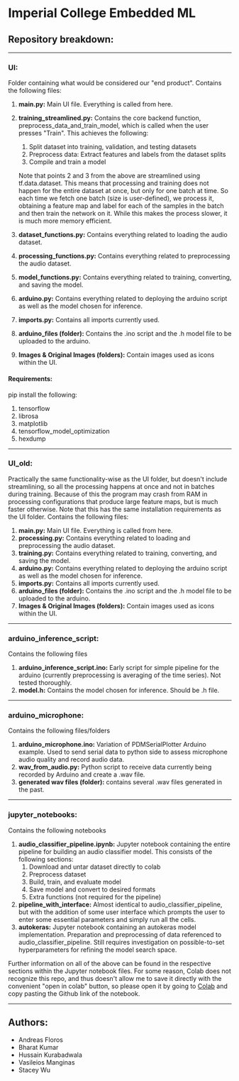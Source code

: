 # Imperial College Embedded ML

## Repository breakdown:
---
### UI: 
Folder containing what would be considered our "end product". Contains the following files:
1. **main.py:** Main UI file. Everything is called from here.
2. **training_streamlined.py:** Contains the core backend function, preprocess_data_and_train_model, which is called when the user presses "Train". This achieves the following:
      1. Split dataset into training, validation, and testing datasets
      2. Preprocess data: Extract features and labels from the dataset splits
      3. Compile and train a model
     
      Note that points 2 and 3 from the above are streamlined using tf.data.dataset. This means that processing and training does not happen for the entire dataset at once, but only for one batch at time. So each time we fetch one batch (size is user-defined), we process it, obtaining a feature map and label for each of the samples in the batch and then train the network on it. While this makes the process slower, it is much more memory efficient.
3. **dataset_functions.py:** Contains everything related to loading the audio dataset.
4. **processing_functions.py:** Contains everything related to preprocessing the audio dataset.
5. **model_functions.py:** Contains everything related to training, converting, and saving the model.
6. **arduino.py:** Contains everything related to deploying the arduino script as well as the model chosen for inference.
7. **imports.py:** Contains all imports currently used.
8. **arduino_files (folder):** Contains the .ino script and the .h model file to be uploaded to the arduino.
9. **Images & Original Images (folders):** Contain images used as icons within the UI.

#### Requirements:
pip install the following:
1. tensorflow
2. librosa
3. matplotlib
4. tensorflow_model_optimization
5. hexdump
---

### UI_old: 
Practically the same functionality-wise as the UI folder, but doesn't include streamlining, so all the processing happens at once and not in batches during training. Because of this the program may crash from RAM in processing configurations that produce large feature maps, but is much faster otherwise. Note that this has the same installation requirements as the UI folder. Contains the following files:
1. **main.py:** Main UI file. Everything is called from here.
2. **processing.py:** Contains everything related to loading and preprocessing the audio dataset.
3. **training.py:** Contains everything related to training, converting, and saving the model.
4. **arduino.py:** Contains everything related to deploying the arduino script as well as the model chosen for inference.
5. **imports.py:** Contains all imports currently used.
6. **arduino_files (folder):** Contains the .ino script and the .h model file to be uploaded to the arduino.
7. **Images & Original Images (folders):** Contain images used as icons within the UI.

---
### arduino_inference_script: 
Contains the following files
1. **arduino_inference_script.ino:** Early script for simple pipeline for the arduino (currently preprocessing is averaging of the time series). Not tested thoroughly.
2. **model.h:** Contains the model chosen for inference. Should be .h file.

---

### arduino_microphone: 
Contains the following files/folders
1. **arduino_microphone.ino:** Variation of PDMSerialPlotter Arduino example. Used to send serial data to python side to assess microphone audio quality and record audio data.
2. **wav_from_audio.py:** Python script to receive data currently being recorded by Arduino and create a .wav file.
3. **generated wav files (folder):** contains several .wav files generated in the past.

---

### jupyter_notebooks:
Contains the following notebooks
1. **audio_classifier_pipeline.ipynb:** Jupyter notebook containing the entire pipeline for building an audio classifier model. This consists of the following sections:
      1. Download and untar dataset directly to colab
      2. Preprocess dataset
      3. Build, train, and evaluate model
      4. Save model and convert to desired formats
      5. Extra functions (not required for the pipeline)
2. **pipeline_with_interface:** Almost identical to audio_classifier_pipeline, but with the addition of some user interface which prompts the user to enter some essential parameters and simply run all the cells.
3. **autokeras:** Jupyter notebook containing an autokeras model implementation. Preparation and preprocessing of data referenced to audio_classifier_pipeline. Still requires investigation on possible-to-set hyperparameters for refining the model search space.

  Further information on all of the above can be found in the respective sections within the Jupyter notebook files. For some reason, Colab does not recognize this repo, and thus doesn't allow me to save it directly with the convenient "open in colab" button, so please open it by going to [Colab](https://colab.research.google.com/) and copy pasting the Github link of the notebook.

---

## Authors: 
- Andreas Floros
- Bharat Kumar
- Hussain Kurabadwala
- Vasileios Manginas
- Stacey Wu
